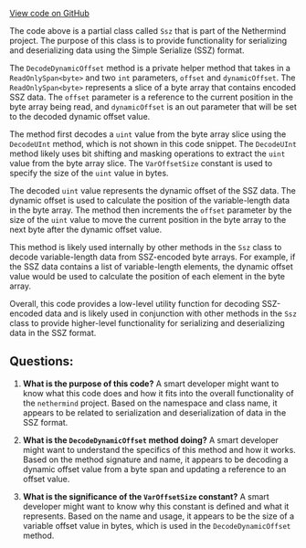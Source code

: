 [View code on GitHub](https://github.com/nethermindeth/nethermind/Nethermind.Serialization.Ssz/Ssz.Containers.cs)

The code above is a partial class called `Ssz` that is part of the Nethermind project. The purpose of this class is to provide functionality for serializing and deserializing data using the Simple Serialize (SSZ) format. 

The `DecodeDynamicOffset` method is a private helper method that takes in a `ReadOnlySpan<byte>` and two `int` parameters, `offset` and `dynamicOffset`. The `ReadOnlySpan<byte>` represents a slice of a byte array that contains encoded SSZ data. The `offset` parameter is a reference to the current position in the byte array being read, and `dynamicOffset` is an out parameter that will be set to the decoded dynamic offset value.

The method first decodes a `uint` value from the byte array slice using the `DecodeUInt` method, which is not shown in this code snippet. The `DecodeUInt` method likely uses bit shifting and masking operations to extract the `uint` value from the byte array slice. The `VarOffsetSize` constant is used to specify the size of the `uint` value in bytes.

The decoded `uint` value represents the dynamic offset of the SSZ data. The dynamic offset is used to calculate the position of the variable-length data in the byte array. The method then increments the `offset` parameter by the size of the `uint` value to move the current position in the byte array to the next byte after the dynamic offset value.

This method is likely used internally by other methods in the `Ssz` class to decode variable-length data from SSZ-encoded byte arrays. For example, if the SSZ data contains a list of variable-length elements, the dynamic offset value would be used to calculate the position of each element in the byte array. 

Overall, this code provides a low-level utility function for decoding SSZ-encoded data and is likely used in conjunction with other methods in the `Ssz` class to provide higher-level functionality for serializing and deserializing data in the SSZ format.
## Questions: 
 1. **What is the purpose of this code?** 
A smart developer might want to know what this code does and how it fits into the overall functionality of the `nethermind` project. Based on the namespace and class name, it appears to be related to serialization and deserialization of data in the SSZ format.

2. **What is the `DecodeDynamicOffset` method doing?** 
A smart developer might want to understand the specifics of this method and how it works. Based on the method signature and name, it appears to be decoding a dynamic offset value from a byte span and updating a reference to an offset value.

3. **What is the significance of the `VarOffsetSize` constant?** 
A smart developer might want to know why this constant is defined and what it represents. Based on the name and usage, it appears to be the size of a variable offset value in bytes, which is used in the `DecodeDynamicOffset` method.
